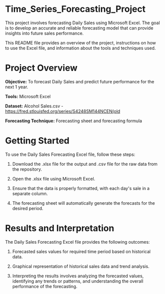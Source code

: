 # Time_Series_Forecasting_Project

This project involves forecasting Daily Sales using Microsoft Excel. The goal is to develop an accurate and reliable forecasting model that can provide insights into future sales performance. 

This README file provides an overview of the project, instructions on how to use the Excel file, and information about the tools and techniques used.

# **Project Overview**

**Objective:** To forecast Daily Sales and predict future performance for the next 1 year.

**Tools:** Microsoft Excel

**Dataset:** Alcohol Sales.csv - https://fred.stlouisfed.org/series/S4248SM144NCEN(old

**Forecasting Technique:** Forecasting sheet and forecasting formula

# **Getting Started**

To use the Daily Sales Forecasting Excel file, follow these steps:

1. Download the .xlsx file for the output and .csv file for the raw data from the repository.

2. Open the .xlsx file using Microsoft Excel.

3. Ensure that the data is properly formatted, with each day's sale in a separate column.

4. The forecasting sheet will automatically generate the forecasts for the desired period.

# **Results and Interpretation**

The Daily Sales Forecasting Excel file provides the following outcomes:

1. Forecasted sales values for required time period based on historical data.

2. Graphical representation of historical sales data and trend analysis.

3. Interpreting the results involves analyzing the forecasted values, identifying any trends or patterns, and understanding the overall performance of the forecasting.
